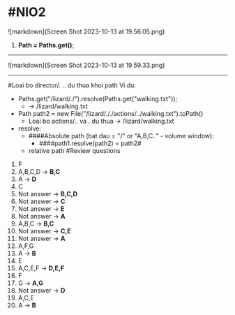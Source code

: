 # #NIO2
![markdown](Screen Shot 2023-10-13 at 19.56.05.png)
1. **Path = Paths.get()**;
***
![markdown](Screen Shot 2023-10-13 at 19.59.33.png)
***
#Loai bo director/. .. du thua khoi path
Vi du: 
* Paths.get("/lizard/./").resolve(Paths.get("walking.txt"));
   * -> /lizard/walking.txt
* Path path2 = new File("/lizard/././actions/../walking.txt").toPath()
   * Loai bo actions/.. va . du thua -> /lizard/walking.txt 
* resolve:
   * ####Absolute path (bat dau = "/" or "A,B,C.." - volume window): 
     * ####path1.resolve(path2) = path2#
   * relative path 
#Review questions
1. F
2. A,B,C,D -> **B,C**
3. A -> **D**
4. C
5. Not answer -> **B,C,D**
6. Not answer -> **C**
7. Not answer -> **E**
8. Not answer -> **A**
9. A,B,C -> **B,C**
10. Not answer -> **C,E**
11. Not answer -> **A**
12. A,F,G
13. A -> **B**
14. E
15. A,C,E,F -> **D,E,F**
16. F
17. G -> **A,G**
18. Not answer -> **D**
19. A,C,E
20. A -> **B**